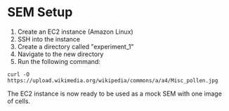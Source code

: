 # SEM Setup
1. Create an EC2 instance (Amazon Linux)
2. SSH into the instance
3. Create a directory called "experiment_1"
4. Navigate to the new directory
5. Run the following command:
```
curl -O https://upload.wikimedia.org/wikipedia/commons/a/a4/Misc_pollen.jpg
```

The EC2 instance is now ready to be used as a mock SEM with one image of cells.
